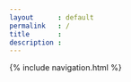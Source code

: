 ```yaml
---
layout      : default
permalink   : /
title       :
description :
---
```


{% include navigation.html %}

<div class="hero"></div>
